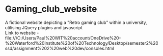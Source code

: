 # Gaming_club_website
A fictional website depicting a "Retro gaming club" within a university, utilising JQuery plugins and javascript<br>
Link to website -<br>
file:///C:/Users/Paul%20WIT%20account/OneDrive%20-%20Waterford%20Institute%20of%20Technology/Desktop/semester2%20ssd/assignment%202%20web%20dev/consoles.html
